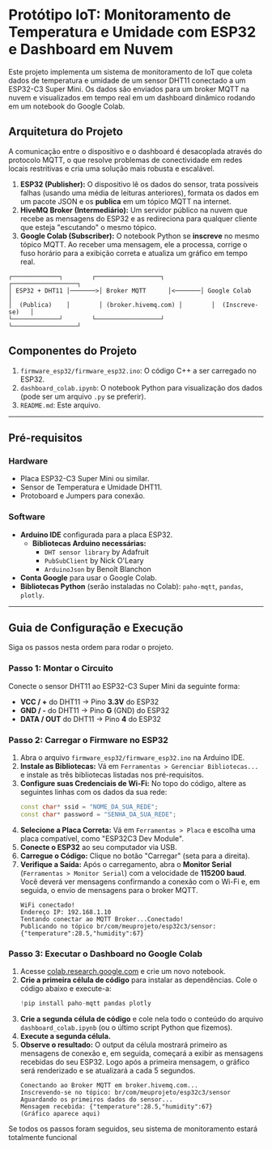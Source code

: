 # Protótipo IoT: Monitoramento de Temperatura e Umidade com ESP32 e Dashboard em Nuvem

Este projeto implementa um sistema de monitoramento de IoT que coleta dados de temperatura e umidade de um sensor DHT11 conectado a um ESP32-C3 Super Mini. Os dados são enviados para um broker MQTT na nuvem e visualizados em tempo real em um dashboard dinâmico rodando em um notebook do Google Colab.

## Arquitetura do Projeto

A comunicação entre o dispositivo e o dashboard é desacoplada através do protocolo MQTT, o que resolve problemas de conectividade em redes locais restritivas e cria uma solução mais robusta e escalável.

1.  **ESP32 (Publisher):** O dispositivo lê os dados do sensor, trata possíveis falhas (usando uma média de leituras anteriores), formata os dados em um pacote JSON e os **publica** em um tópico MQTT na internet.
2.  **HiveMQ Broker (Intermediário):** Um servidor público na nuvem que recebe as mensagens do ESP32 e as redireciona para qualquer cliente que esteja "escutando" o mesmo tópico.
3.  **Google Colab (Subscriber):** O notebook Python se **inscreve** no mesmo tópico MQTT. Ao receber uma mensagem, ele a processa, corrige o fuso horário para a exibição correta e atualiza um gráfico em tempo real.

```
┌─────────────┐        ┌──────────────────┐        ┌──────────────────┐
│ ESP32 + DHT11 │───────>│ Broker MQTT      │<───────│ Google Colab     │
│  (Publica)    │        │ (broker.hivemq.com) │        │  (Inscreve-se)   │
└─────────────┘        └──────────────────┘        └──────────────────┘
```

## Componentes do Projeto

1.  `firmware_esp32/firmware_esp32.ino`: O código C++ a ser carregado no ESP32.
2.  `dashboard_colab.ipynb`: O notebook Python para visualização dos dados (pode ser um arquivo `.py` se preferir).
3.  `README.md`: Este arquivo.

---

## Pré-requisitos

### Hardware
*   Placa ESP32-C3 Super Mini ou similar.
*   Sensor de Temperatura e Umidade DHT11.
*   Protoboard e Jumpers para conexão.

### Software
*   **Arduino IDE** configurada para a placa ESP32.
    *   **Bibliotecas Arduino necessárias:**
        *   `DHT sensor library` by Adafruit
        *   `PubSubClient` by Nick O'Leary
        *   `ArduinoJson` by Benoît Blanchon
*   **Conta Google** para usar o Google Colab.
*   **Bibliotecas Python** (serão instaladas no Colab): `paho-mqtt`, `pandas`, `plotly`.

---

## Guia de Configuração e Execução

Siga os passos nesta ordem para rodar o projeto.

### Passo 1: Montar o Circuito

Conecte o sensor DHT11 ao ESP32-C3 Super Mini da seguinte forma:
*   **VCC / +** do DHT11 -> Pino **3.3V** do ESP32
*   **GND / -** do DHT11 -> Pino **G** (GND) do ESP32
*   **DATA / OUT** do DHT11 -> Pino **4** do ESP32

### Passo 2: Carregar o Firmware no ESP32

1.  Abra o arquivo `firmware_esp32/firmware_esp32.ino` na Arduino IDE.
2.  **Instale as Bibliotecas:** Vá em `Ferramentas > Gerenciar Bibliotecas...` e instale as três bibliotecas listadas nos pré-requisitos.
3.  **Configure suas Credenciais de Wi-Fi:** No topo do código, altere as seguintes linhas com os dados da sua rede:
    ```cpp
    const char* ssid = "NOME_DA_SUA_REDE";
    const char* password = "SENHA_DA_SUA_REDE";
    ```
4.  **Selecione a Placa Correta:** Vá em `Ferramentas > Placa` e escolha uma placa compatível, como "ESP32C3 Dev Module".
5.  **Conecte o ESP32** ao seu computador via USB.
6.  **Carregue o Código:** Clique no botão "Carregar" (seta para a direita).
7.  **Verifique a Saída:** Após o carregamento, abra o **Monitor Serial** (`Ferramentas > Monitor Serial`) com a velocidade de **115200 baud**. Você deverá ver mensagens confirmando a conexão com o Wi-Fi e, em seguida, o envio de mensagens para o broker MQTT.
    ```
    WiFi conectado!
    Endereço IP: 192.168.1.10
    Tentando conectar ao MQTT Broker...Conectado!
    Publicando no tópico br/com/meuprojeto/esp32c3/sensor: {"temperature":28.5,"humidity":67}
    ```

### Passo 3: Executar o Dashboard no Google Colab

1.  Acesse [colab.research.google.com](https://colab.research.google.com) e crie um novo notebook.
2.  **Crie a primeira célula de código** para instalar as dependências. Cole o código abaixo e execute-a:
    ```python
    !pip install paho-mqtt pandas plotly
    ```
3.  **Crie a segunda célula de código** e cole nela todo o conteúdo do arquivo `dashboard_colab.ipynb` (ou o último script Python que fizemos).
4.  **Execute a segunda célula.**
5.  **Observe o resultado:** O output da célula mostrará primeiro as mensagens de conexão e, em seguida, começará a exibir as mensagens recebidas do seu ESP32. Logo após a primeira mensagem, o gráfico será renderizado e se atualizará a cada 5 segundos.
    ```
    Conectando ao Broker MQTT em broker.hivemq.com...
    Inscrevendo-se no tópico: br/com/meuprojeto/esp32c3/sensor
    Aguardando os primeiros dados do sensor...
    Mensagem recebida: {"temperature":28.5,"humidity":67}
    (Gráfico aparece aqui)
    ```

Se todos os passos foram seguidos, seu sistema de monitoramento estará totalmente funcional
